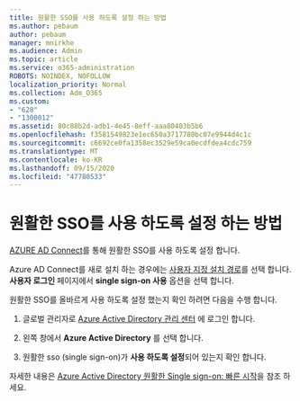 ```yaml
---
title: 원활한 SSO를 사용 하도록 설정 하는 방법
ms.author: pebaum
author: pebaum
manager: mnirkhe
ms.audience: Admin
ms.topic: article
ms.service: o365-administration
ROBOTS: NOINDEX, NOFOLLOW
localization_priority: Normal
ms.collection: Adm_O365
ms.custom:
- "628"
- "1300012"
ms.assetid: 80c88b2d-adb1-4e45-8eff-aaa80403b5b6
ms.openlocfilehash: f3581549823e1ec650a3717780bc07e9944d4c1c
ms.sourcegitcommit: c6692ce0fa1358ec3529e59ca0ecdfdea4cdc759
ms.translationtype: MT
ms.contentlocale: ko-KR
ms.lasthandoff: 09/15/2020
ms.locfileid: "47780533"
---
```

# <a name="how-to-enable-seamless-sso"></a>원활한 SSO를 사용 하도록 설정 하는 방법

[AZURE AD Connect](https://docs.microsoft.com/azure/active-directory/connect/active-directory-aadconnect)를 통해 원활한 SSO를 사용 하도록 설정 합니다.
  
Azure AD Connect를 새로 설치 하는 경우에는 [사용자 지정 설치 경로](https://docs.microsoft.com/azure/active-directory/connect/active-directory-aadconnect-get-started-custom)를 선택 합니다. **사용자 로그인** 페이지에서 **single sign-on 사용** 옵션을 선택 합니다.
  
원활한 SSO를 올바르게 사용 하도록 설정 했는지 확인 하려면 다음을 수행 합니다.
  
1. 글로벌 관리자로 [Azure Active Directory 관리 센터](https://aad.portal.azure.com) 에 로그인 합니다.

2. 왼쪽 창에서 **Azure Active Directory** 를 선택 합니다.

3. 원활한 sso (single sign-on)가 **사용 하도록 설정**되어 있는지 확인 합니다.

자세한 내용은 [Azure Active Directory 원활한 Single sign-on: 빠른 시작](https://docs.microsoft.com/azure/active-directory/connect/active-directory-aadconnect-sso-quick-start)을 참조 하세요.
  